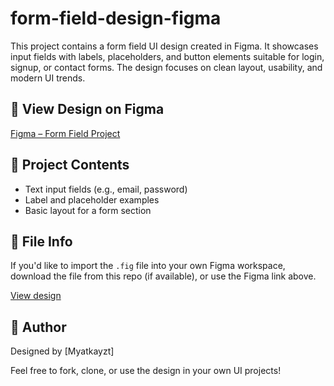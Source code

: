 # form-field-design-figma

This project contains a form field UI design created in Figma. It showcases input fields with labels, placeholders, and button elements suitable for login, signup, or contact forms. The design focuses on clean layout, usability, and modern UI trends.

## 🔗 View Design on Figma

[Figma – Form Field Project](https://www.figma.com/design/0MPzivObRQhXLQ899BBRYI/Figma-First-Project?node-id=62-2&t=Bc7dUxFiqFWu3dRt-1)

## 📁 Project Contents

- Text input fields (e.g., email, password)
- Label and placeholder examples
- Basic layout for a form section

  
## 📄 File Info

If you'd like to import the `.fig` file into your own Figma workspace, download the file from this repo (if available), or use the Figma link above.

[View design](./Textinput.png)
  
## 👤 Author

Designed by [Myatkayzt]

Feel free to fork, clone, or use the design in your own UI projects!
